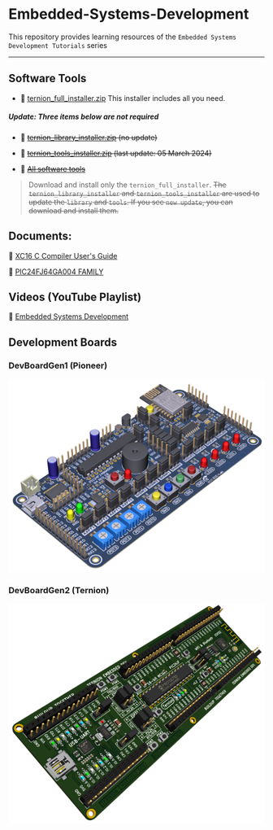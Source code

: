 # Embedded-Systems-Development
This repository provides learning resources of the `Embedded Systems Development Tutorials` series

---

## Software Tools

- :floppy_disk: [
ternion_full_installer.zip]([https://drive.google.com/file/d/1p5xKjNtWMkip_j8TWxl69MGJGkMsb7DU/view?usp=sharing]) This installer includes all you need.

##### *Update:* Three items below are not required  
- :floppy_disk: ~~[ternion_library_installer.zip](https://drive.google.com/file/d/1QA_oE0H3pMjCHzVteBT_uBbI-3yAAMnq/view?usp=sharing) (no update)~~

- :floppy_disk: ~~[ternion_tools_installer.zip](https://drive.google.com/file/d/160y1VxjB0OcvMvXvsZEnk9T65kMawAfG/view?usp=sharing) (last update: 05 March 2024)~~

- :floppy_disk: ~~[All software tools](https://drive.google.com/drive/folders/1Du3LzJ2vCQVqI7TTh7TJsF7wNZv_C8Vi)~~

>Download and install only the `ternion_full_installer`. ~~The `ternion_library_installer` and `ternion_tools_installer` are used to update the `library` and `tools`. If you see `new update`, you can download and install them.~~

## Documents:

:book: [XC16 C Compiler User's Guide](https://ww1.microchip.com/downloads/en/DeviceDoc/MPLAB%20XC16%20C%20Compiler%20Users%20Guide%20DS50002071.pdf)

:book: [PIC24FJ64GA004 FAMILY](https://ww1.microchip.com/downloads/aemDocuments/documents/OTH/ProductDocuments/DataSheets/39881e.pdf)

## Videos (YouTube Playlist)

:movie_camera: [Embedded Systems Development]([https://youtu.be/R_Hrb4gQyqM](https://www.youtube.com/playlist?list=PLBPFpqyTjzeXu0P0vRzooo-VWmZtSZkAj))



## Development Boards

### DevBoardGen1 (Pioneer)

<img src="./docs/images/pioneer.png" width="600">


### DevBoardGen2 (Ternion)

<img src="./docs/images/ternion.png" width="600">
